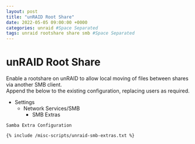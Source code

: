```yaml
---
layout: post
title: "unRAID Root Share"
date: 2022-05-05 09:00:00 +0000
categories: unraid #Space Separated
tags: unraid rootshare share smb #Space Separated
---
```


# unRAID Root Share

Enable a rootshare on unRAID to allow local moving of files between shares via another SMB client.  
Append the below to the existing configuration, replacing users as required.

- Settings
    - Network Services/SMB
        - SMB Extras

`Samba Extra Configuration`

```
{% include /misc-scripts/unraid-smb-extras.txt %}
```